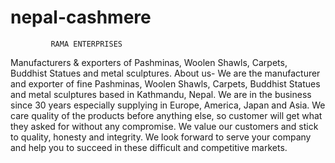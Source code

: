# nepal-cashmere
             RAMA ENTERPRISES
Manufacturers & exporters of Pashminas, Woolen Shawls, Carpets, Buddhist Statues and metal sculptures.
About us-
We are the manufacturer and exporter of fine Pashminas, Woolen Shawls, Carpets, Buddhist Statues and metal sculptures based in Kathmandu, Nepal.
We are in the business since 30 years especially supplying in Europe, America, Japan and Asia.
We care quality of the products before anything else, so customer will get what they asked for without any compromise.
We value our customers and stick to quality, honesty and integrity.
We look forward to serve your company and help you to succeed in these difficult and competitive markets.
